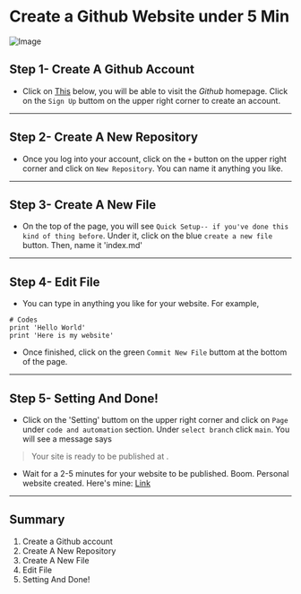 # Create a Github Website under 5 Min
![Image](https://www.google.com/url?sa=i&url=https%3A%2F%2Fzhuanlan.zhihu.com%2Fp%2F97782842&psig=AOvVaw3qFaYXiUxwIcmB6PveyVL4&ust=1649442777369000&source=images&cd=vfe&ved=0CAoQjRxqFwoTCMDH_LDLgvcCFQAAAAAdAAAAABAJ)

## Step 1- Create A Github Account
* Click on [This](https://github.com) below, you will be able to visit the *Github* homepage. Click on the `Sign Up` buttom on the upper right corner to create an account.
---

## Step 2- Create A New Repository
* Once you log into your account, click on the `+` button on the upper right corner and click on `New Repository`. You can name it anything you like.
---

## Step 3- Create A New File
* On the top of the page, you will see `Quick Setup-- if you've done this kind of thing before`. Under it, click on the blue `create a new file` button. Then, name it 'index.md'
---

## Step 4- Edit File
* You can type in anything you like for your website. For example, 
```
# Codes
print 'Hello World'
print 'Here is my website'
```
* Once finished, click on the green `Commit New File` buttom at the bottom of the page. 
--- 

## Step 5- Setting And Done!
* Click on the 'Setting' buttom on the upper right corner and click on `Page` under `code and automation` section. Under `select branch` click `main`. You will see a message says 
> Your site is ready to be published at <url here>.
* Wait for a 2-5 minutes for your website to be published. Boom. Personal website created. 
Here's mine: [Link](https://Char15Xu.github.io/cse15l-lab-reports/index.html)
--- 
  
## Summary
1. Create a Github account
2. Create A New Repository
3. Create A New File
4. Edit File
5. Setting And Done!
  




